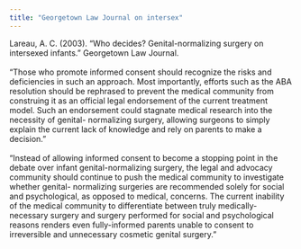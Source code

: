 ```yaml
---
title: "Georgetown Law Journal on intersex"
---
```


Lareau, A. C. (2003). &#8220;Who decides? Genital-normalizing surgery on intersexed infants.&#8221; Georgetown Law Journal.<br><br>&#8220;Those who promote informed consent should recognize the risks and deficiencies in such an approach. Most importantly, efforts such as the <span class="caps">ABA</span> resolution should be rephrased to prevent the medical community from construing it as an official legal endorsement of the current treatment model. Such an endorsement could stagnate medical research into the necessity of genital- normalizing surgery, allowing surgeons to simply explain the current lack of knowledge and rely on parents to make a decision.&#8221;<br><br>&#8220;Instead of allowing informed consent to become a stopping point in the debate over infant genital-normalizing surgery, the legal and advocacy community should continue to push the medical community to investigate whether genital- normalizing surgeries are recommended solely for social and psychological, as opposed to medical, concerns. The current inability of the medical community to differentiate between truly medically-necessary surgery and surgery performed for social and psychological reasons renders even fully-informed parents unable to consent to irreversible and unnecessary cosmetic genital surgery.&#8221;<br>
